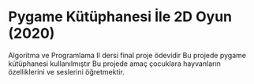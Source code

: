 # Pygame Kütüphanesi İle 2D Oyun (2020)

Algoritma ve Programlama II dersi final proje ödevidir
Bu projede pygame kütüphanesi kullanılmıştır
Bu projede amaç çocuklara hayvanların özelliklerini ve seslerini öğretmektir.
